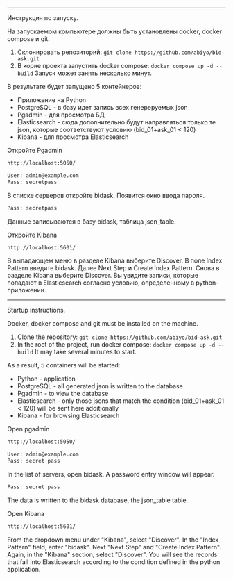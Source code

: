 -----------------------------------------------------------------------------------------
Инструкция по запуску.

На запускаемом компьютере должны быть установлены docker, docker compose и git.

1. Склонировать репозиторий:
   ```git clone https://github.com/abiyo/bid-ask.git```
2. В корне проекта запустить docker compose:
   ```docker compose up -d --build```
Запуск может занять несколько минут.

В результате будет запущено 5 контейнеров:
- Приложение на Python
- PostgreSQL - в базу идет запись всех генереруемых json
- Pgadmin - для просмотра БД
- Elasticsearch - сюда дополнительно будут направляться только те json, которые соответствуют условию (bid_01+ask_01 < 120)
- Kibana - для просмотра Elasticsearch

Откройте Pgadmin 
```sh
http://localhost:5050/
```
```sh
User: admin@example.com
Pass: secretpass
```
В списке серверов откройте bidask. Появится окно ввода пароля.
```sh
Pass: secretpass
```
Данные записываются в базу bidask, таблица json_table.

Откройте Kibana 
```sh
http://localhost:5601/
```
В выпадающем меню в разделе Kibana выберите Discover.
В поле Index Pattern введите bidask. Далее Next Step и Create Index Pattern.
Снова в разделе Kibana выберите Discover.
Вы увидите записи, которые попадают в Elasticsearch согласно условию, определенному в python-приложении.


-------------------------------------------------- ------------------------------------
Startup instructions.

Docker, docker compose and git must be installed on the machine.

1. Clone the repository:
   ```git clone https://github.com/abiyo/bid-ask.git```
2. In the root of the project, run docker compose:
   ```docker compose up -d --build```
It may take several minutes to start.

As a result, 5 containers will be started:
- Python - application
- PostgreSQL - all generated json is written to the database
- Pgadmin - to view the database
- Elasticsearch - only those jsons that match the condition (bid_01+ask_01 < 120) will be sent here additionally
- Kibana - for browsing Elasticsearch

Open pgadmin
```sh
http://localhost:5050/
```
```sh
User: admin@example.com
Pass: secret pass
```
In the list of servers, open bidask. A password entry window will appear.
```sh
Pass: secret pass
```
The data is written to the bidask database, the json_table table.

Open Kibana
```sh
http://localhost:5601/
```
From the dropdown menu under "Kibana", select "Discover".
In the "Index Pattern" field, enter "bidask". Next "Next Step" and "Create Index Pattern".
Again, in the "Kibana" section, select "Discover".
You will see the records that fall into Elasticsearch according to the condition defined in the python application.